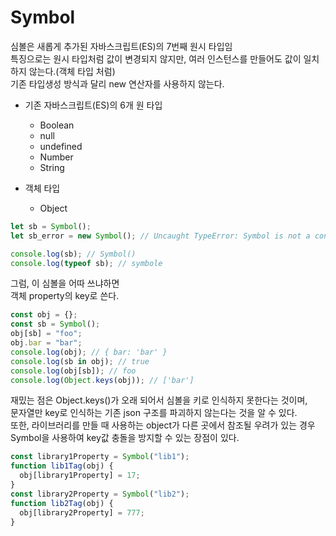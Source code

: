 # Symbol

심볼은 새롭게 추가된 자바스크립트(ES)의 7번째 원시 타입임  
특징으로는 원시 타입처럼 값이 변경되지 않지만, 여러 인스턴스를 만들어도 값이 일치하지 않는다.(객체 타입 처럼)  
기존 타입생성 방식과 달리 new 연산자를 사용하지 않는다.

- 기존 자바스크립트(ES)의 6개 원 타입

  - Boolean
  - null
  - undefined
  - Number
  - String

- 객체 타입
  - Object

```js
let sb = Symbol();
let sb_error = new Symbol(); // Uncaught TypeError: Symbol is not a constructor

console.log(sb); // Symbol()
console.log(typeof sb); // symbole
```

그럼, 이 심볼을 어따 쓰냐하면  
객체 property의 key로 쓴다.

```js
const obj = {};
const sb = Symbol();
obj[sb] = "foo";
obj.bar = "bar";
console.log(obj); // { bar: 'bar' }
console.log(sb in obj); // true
console.log(obj[sb]); // foo
console.log(Object.keys(obj)); // ['bar']
```

재밌는 점은 Object.keys()가 오래 되어서 심볼을 키로 인식하지 못한다는 것이며,  
문자열만 key로 인식하는 기존 json 구조를 파괴하지 않는다는 것을 알 수 있다.  
또한, 라이브러리를 만들 때 사용하는 object가 다른 곳에서 참조될 우려가 있는 경우 Symbol을 사용하여 key값 충돌을 방지할 수 있는 장점이 있다.

```js
const library1Property = Symbol("lib1");
function lib1Tag(obj) {
  obj[library1Property] = 17;
}
const library2Property = Symbol("lib2");
function lib2Tag(obj) {
  obj[library2Property] = 777;
}
```
